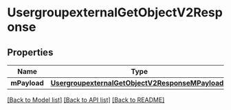 # UsergroupexternalGetObjectV2Response

## Properties
Name | Type | Description | Notes
------------ | ------------- | ------------- | -------------
**mPayload** | [**UsergroupexternalGetObjectV2ResponseMPayload***](UsergroupexternalGetObjectV2ResponseMPayload.md) |  | 

[[Back to Model list]](../README.md#documentation-for-models) [[Back to API list]](../README.md#documentation-for-api-endpoints) [[Back to README]](../README.md)


